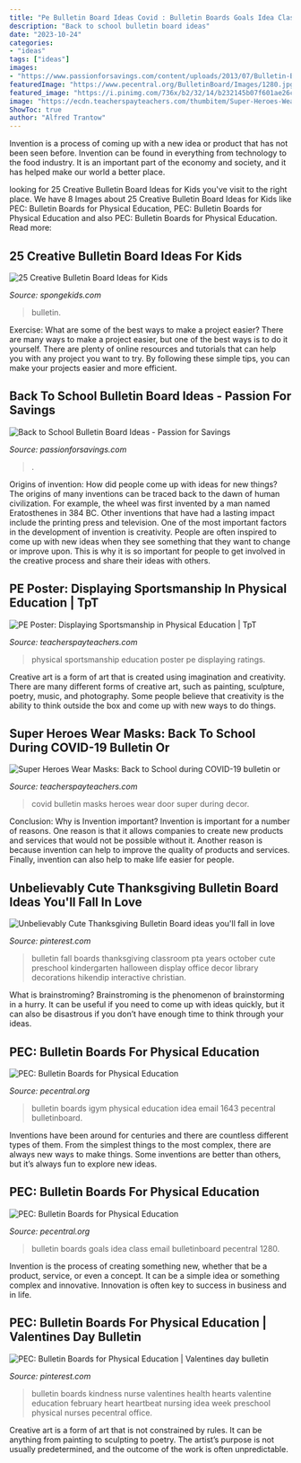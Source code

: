 ```yaml
---
title: "Pe Bulletin Board Ideas Covid : Bulletin Boards Goals Idea Class Email Bulletinboard Pecentral 1280"
description: "Back to school bulletin board ideas"
date: "2023-10-24"
categories:
- "ideas"
tags: ["ideas"]
images:
- "https://www.passionforsavings.com/content/uploads/2013/07/Bulletin-Board-Ideas-Pinterest.jpg"
featuredImage: "https://www.pecentral.org/BulletinBoard/Images/1280.jpg"
featured_image: "https://i.pinimg.com/736x/b2/32/14/b232145b07f601ae26cc9dee57549a1c.jpg"
image: "https://ecdn.teacherspayteachers.com/thumbitem/Super-Heroes-Wear-Masks-Back-to-School-during-COVID-19-bulletin-or-door-decor-5793714-1608388974/original-5793714-1.jpg"
ShowToc: true
author: "Alfred Trantow"
---
```



Invention is a process of coming up with a new idea or product that has not been seen before. Invention can be found in everything from technology to the food industry. It is an important part of the economy and society, and it has helped make our world a better place.

	

		
looking for 25 Creative Bulletin Board Ideas for Kids you've visit to the right place. We have 8 Images about 25 Creative Bulletin Board Ideas for Kids like PEC: Bulletin Boards for Physical Education, PEC: Bulletin Boards for Physical Education and also PEC: Bulletin Boards for Physical Education. Read more:
		
    
## 25 Creative Bulletin Board Ideas For Kids

<img loading=lazy src="https://spongekids.com/wp-content/uploads/2014/06/bulletin-board-ideas/6-cool-first-day-board-idea.jpg" onerror="this.onerror=null;this.src='https://tse3.mm.bing.net/th?id=OIP.3bBIWW2_t7GJDhpuyYCtlQHaJ6&amp;pid=15.1';" alt="25 Creative Bulletin Board Ideas for Kids">

_Source: spongekids.com_

>bulletin. 

	

Exercise: What are some of the best ways to make a project easier?
There are many ways to make a project easier, but one of the best ways is to do it yourself. There are plenty of online resources and tutorials that can help you with any project you want to try. By following these simple tips, you can make your projects easier and more efficient.

    
## Back To School Bulletin Board Ideas - Passion For Savings

<img loading=lazy src="https://www.passionforsavings.com/content/uploads/2013/07/Bulletin-Board-Ideas-Pinterest.jpg" onerror="this.onerror=null;this.src='https://tse4.mm.bing.net/th?id=OIP.CXduemirkkrWZzppePWJmwHaEO&amp;pid=15.1';" alt="Back to School Bulletin Board Ideas - Passion for Savings">

_Source: passionforsavings.com_

>. 

	

Origins of invention: How did people come up with ideas for new things?
The origins of many inventions can be traced back to the dawn of human civilization. For example, the wheel was first invented by a man named Eratosthenes in 384 BC. Other inventions that have had a lasting impact include the printing press and television. 
One of the most important factors in the development of invention is creativity. People are often inspired to come up with new ideas when they see something that they want to change or improve upon. This is why it is so important for people to get involved in the creative process and share their ideas with others.

    
## PE Poster: Displaying Sportsmanship In Physical Education | TpT

<img loading=lazy src="https://ecdn.teacherspayteachers.com/thumbitem/PE-Poster-Displaying-Sportsmanship-in-Physical-Education-1859100-1507058304/original-1859100-1.jpg" onerror="this.onerror=null;this.src='https://tse1.mm.bing.net/th?id=OIP.WMgjMiLsg1ZKoz0ID7XoZQAAAA&amp;pid=15.1';" alt="PE Poster: Displaying Sportsmanship in Physical Education | TpT">

_Source: teacherspayteachers.com_

>physical sportsmanship education poster pe displaying ratings. 

	

Creative art is a form of art that is created using imagination and creativity. There are many different forms of creative art, such as painting, sculpture, poetry, music, and photography. Some people believe that creativity is the ability to think outside the box and come up with new ways to do things.

    
## Super Heroes Wear Masks: Back To School During COVID-19 Bulletin Or

<img loading=lazy src="https://ecdn.teacherspayteachers.com/thumbitem/Super-Heroes-Wear-Masks-Back-to-School-during-COVID-19-bulletin-or-door-decor-5793714-1608388974/original-5793714-1.jpg" onerror="this.onerror=null;this.src='https://tse1.mm.bing.net/th?id=OIP.-ox7UfN6wrylpM7BJK-KLwAAAA&amp;pid=15.1';" alt="Super Heroes Wear Masks: Back to School during COVID-19 bulletin or">

_Source: teacherspayteachers.com_

>covid bulletin masks heroes wear door super during decor. 

	

Conclusion: Why is Invention important?
Invention is important for a number of reasons. One reason is that it allows companies to create new products and services that would not be possible without it. Another reason is because invention can help to improve the quality of products and services. Finally, invention can also help to make life easier for people.

    
## Unbelievably Cute Thanksgiving Bulletin Board Ideas You&#039;ll Fall In Love

<img loading=lazy src="https://i.pinimg.com/736x/b2/32/14/b232145b07f601ae26cc9dee57549a1c.jpg" onerror="this.onerror=null;this.src='https://tse3.mm.bing.net/th?id=OIP.3Bj0iWmepMj8fEPeb5hpCQHaHa&amp;pid=15.1';" alt="Unbelievably Cute Thanksgiving Bulletin Board ideas you&#039;ll fall in love">

_Source: pinterest.com_

>bulletin fall boards thanksgiving classroom pta years october cute preschool kindergarten halloween display office decor library decorations hikendip interactive christian. 

	

What is brainstroming? Brainstroming is the phenomenon of brainstorming in a hurry. It can be useful if you need to come up with ideas quickly, but it can also be disastrous if you don’t have enough time to think through your ideas.

    
## PEC: Bulletin Boards For Physical Education

<img loading=lazy src="https://www.pecentral.org/BulletinBoard/Images/1643.jpg" onerror="this.onerror=null;this.src='https://tse1.mm.bing.net/th?id=OIP.cNIEjcluZ9QPAsFj8JDxcQHaE8&amp;pid=15.1';" alt="PEC: Bulletin Boards for Physical Education">

_Source: pecentral.org_

>bulletin boards igym physical education idea email 1643 pecentral bulletinboard. 

	

Inventions have been around for centuries and there are countless different types of them. From the simplest things to the most complex, there are always new ways to make things. Some inventions are better than others, but it’s always fun to explore new ideas.

    
## PEC: Bulletin Boards For Physical Education

<img loading=lazy src="https://www.pecentral.org/BulletinBoard/Images/1280.jpg" onerror="this.onerror=null;this.src='https://tse4.mm.bing.net/th?id=OIP.rQduiz78yzVB_lP3DdxGvAHaFj&amp;pid=15.1';" alt="PEC: Bulletin Boards for Physical Education">

_Source: pecentral.org_

>bulletin boards goals idea class email bulletinboard pecentral 1280. 

	

Invention is the process of creating something new, whether that be a product, service, or even a concept. It can be a simple idea or something complex and innovative. Innovation is often key to success in business and in life.

    
## PEC: Bulletin Boards For Physical Education | Valentines Day Bulletin

<img loading=lazy src="https://i.pinimg.com/736x/c5/82/14/c58214ab0a482a2656122b4f187c995f--nurse-bulletin-board-health-bulletin-boards.jpg" onerror="this.onerror=null;this.src='https://tse3.mm.bing.net/th?id=OIP.P0hBhGk4RG0KojsQLA7__gHaEL&amp;pid=15.1';" alt="PEC: Bulletin Boards for Physical Education | Valentines day bulletin">

_Source: pinterest.com_

>bulletin boards kindness nurse valentines health hearts valentine education february heart heartbeat nursing idea week preschool physical nurses pecentral office. 

	

Creative art is a form of art that is not constrained by rules. It can be anything from painting to sculpting to poetry. The artist’s purpose is not usually predetermined, and the outcome of the work is often unpredictable.

